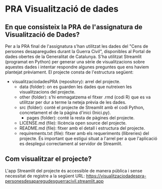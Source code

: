 # PRA Visualització de dades

## En que consisteix la PRA de l'assignatura de Visualització de Dades?
Per a la PRA final de l'assignatura s'han utilitzat les dades del "Cens de persones desaparegudes durant la Guerra Civil", 
disponibles al Portal de dades obertes de la Generalitat de Catalunya. S'ha utilitzat Streamlit (programat en Python) per
generar una sèrie de visualitzacions sobre aquestes dades i intentar respondre algunes preguntes que ens haviem plantejat
prèviament. El projecte consta de l'estructura següent:

* visualitzaciodadesPRA (repository): arrel del projecte.
  * data (folder): on es guarden les dades que nutreixen les visualitzacions del projecte.
  * other (folder): s'hi emmagatzema el fitxer .rmd (codi R) que es va utilitzar per dur a terme la neteja prèvia de les dades.
  * src (folder): conté el projecte de Streamlit amb el codi Python, concretament el de la pàgina d'inici (Inici.py).
      * pages (folder): conté la resta de pàgines del projecte.
  * LICENSE.md (file): llicència open source del projecte.
  * README.md (file): fitxer amb el detall i estructura del projecte.
  * requirements.txt (file): fitxer amb els requeriments (llibreries) del projecte. És important que estigui situat a l'arrel per a que
    l'aplicació es desplegui correctament al servidor de Streamlit.

## Com visualitzar el projecte?
L'app Streamlit del projecte és accessible de manera pública i sense necessitat de registre a la següent URL:
https://visualitzaciodadespra-personesdesaparegudesguerracivil.streamlit.app
